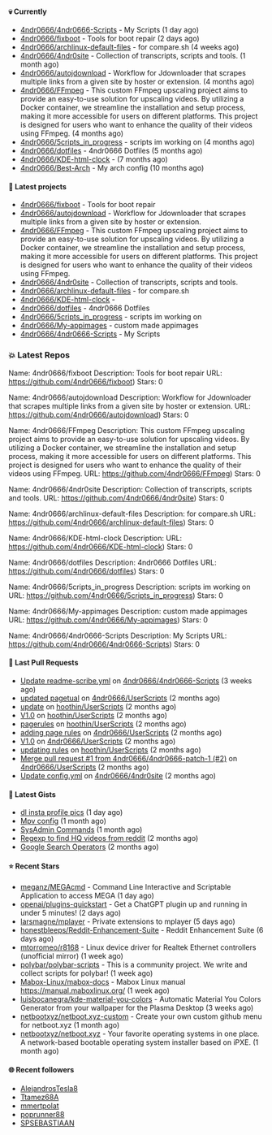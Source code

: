 #### :skull: Currently

- [4ndr0666/4ndr0666-Scripts](https://github.com/4ndr0666/4ndr0666-Scripts) - My Scripts (1 day ago)
- [4ndr0666/fixboot](https://github.com/4ndr0666/fixboot) - Tools for boot repair (2 days ago)
- [4ndr0666/archlinux-default-files](https://github.com/4ndr0666/archlinux-default-files) - for compare.sh (4 weeks ago)
- [4ndr0666/4ndr0site](https://github.com/4ndr0666/4ndr0site) - Collection of transcripts, scripts and tools. (1 month ago)
- [4ndr0666/autojdownload](https://github.com/4ndr0666/autojdownload) - Workflow for Jdownloader that scrapes multiple links from a given site by hoster or extension. (4 months ago)
- [4ndr0666/FFmpeg](https://github.com/4ndr0666/FFmpeg) - This custom FFmpeg upscaling project aims to provide an easy-to-use solution for upscaling videos. By utilizing a Docker container, we streamline the installation and setup process, making it more accessible for users on different platforms. This project is designed for users who want to enhance the quality of their videos using FFmpeg. (4 months ago)
- [4ndr0666/5cripts_in_progress](https://github.com/4ndr0666/5cripts_in_progress) - scripts im working on (4 months ago)
- [4ndr0666/dotfiles](https://github.com/4ndr0666/dotfiles) - 4ndr0666 Dotfiles (5 months ago)
- [4ndr0666/KDE-html-clock](https://github.com/4ndr0666/KDE-html-clock) -  (7 months ago)
- [4ndr0666/Best-Arch](https://github.com/4ndr0666/Best-Arch) - My arch config (10 months ago)

#### :dizzy: Latest projects

- [4ndr0666/fixboot](https://github.com/4ndr0666/fixboot) - Tools for boot repair
- [4ndr0666/autojdownload](https://github.com/4ndr0666/autojdownload) - Workflow for Jdownloader that scrapes multiple links from a given site by hoster or extension.
- [4ndr0666/FFmpeg](https://github.com/4ndr0666/FFmpeg) - This custom FFmpeg upscaling project aims to provide an easy-to-use solution for upscaling videos. By utilizing a Docker container, we streamline the installation and setup process, making it more accessible for users on different platforms. This project is designed for users who want to enhance the quality of their videos using FFmpeg.
- [4ndr0666/4ndr0site](https://github.com/4ndr0666/4ndr0site) - Collection of transcripts, scripts and tools.
- [4ndr0666/archlinux-default-files](https://github.com/4ndr0666/archlinux-default-files) - for compare.sh
- [4ndr0666/KDE-html-clock](https://github.com/4ndr0666/KDE-html-clock) - 
- [4ndr0666/dotfiles](https://github.com/4ndr0666/dotfiles) - 4ndr0666 Dotfiles
- [4ndr0666/5cripts_in_progress](https://github.com/4ndr0666/5cripts_in_progress) - scripts im working on
- [4ndr0666/My-appimages](https://github.com/4ndr0666/My-appimages) - custom made appimages
- [4ndr0666/4ndr0666-Scripts](https://github.com/4ndr0666/4ndr0666-Scripts) - My Scripts

### :boom:  Latest Repos

Name: 4ndr0666/fixboot
Description: Tools for boot repair
URL: https://github.com/4ndr0666/fixboot)
Stars: 0

Name: 4ndr0666/autojdownload
Description: Workflow for Jdownloader that scrapes multiple links from a given site by hoster or extension.
URL: https://github.com/4ndr0666/autojdownload)
Stars: 0

Name: 4ndr0666/FFmpeg
Description: This custom FFmpeg upscaling project aims to provide an easy-to-use solution for upscaling videos. By utilizing a Docker container, we streamline the installation and setup process, making it more accessible for users on different platforms. This project is designed for users who want to enhance the quality of their videos using FFmpeg.
URL: https://github.com/4ndr0666/FFmpeg)
Stars: 0

Name: 4ndr0666/4ndr0site
Description: Collection of transcripts, scripts and tools.
URL: https://github.com/4ndr0666/4ndr0site)
Stars: 0

Name: 4ndr0666/archlinux-default-files
Description: for compare.sh
URL: https://github.com/4ndr0666/archlinux-default-files)
Stars: 0

Name: 4ndr0666/KDE-html-clock
Description: 
URL: https://github.com/4ndr0666/KDE-html-clock)
Stars: 0

Name: 4ndr0666/dotfiles
Description: 4ndr0666 Dotfiles
URL: https://github.com/4ndr0666/dotfiles)
Stars: 0

Name: 4ndr0666/5cripts_in_progress
Description: scripts im working on
URL: https://github.com/4ndr0666/5cripts_in_progress)
Stars: 0

Name: 4ndr0666/My-appimages
Description: custom made appimages
URL: https://github.com/4ndr0666/My-appimages)
Stars: 0

Name: 4ndr0666/4ndr0666-Scripts
Description: My Scripts
URL: https://github.com/4ndr0666/4ndr0666-Scripts)
Stars: 0


#### 🔨 Last Pull Requests

- [Update readme-scribe.yml](https://github.com/4ndr0666/4ndr0666-Scripts/pull/14) on [4ndr0666/4ndr0666-Scripts](https://github.com/4ndr0666/4ndr0666-Scripts) (3 weeks ago)
- [updated pagetual](https://github.com/4ndr0666/UserScripts/pull/8) on [4ndr0666/UserScripts](https://github.com/4ndr0666/UserScripts) (2 months ago)
- [update](https://github.com/hoothin/UserScripts/pull/395) on [hoothin/UserScripts](https://github.com/hoothin/UserScripts) (2 months ago)
- [V1.0](https://github.com/hoothin/UserScripts/pull/394) on [hoothin/UserScripts](https://github.com/hoothin/UserScripts) (2 months ago)
- [pagerules](https://github.com/hoothin/UserScripts/pull/393) on [hoothin/UserScripts](https://github.com/hoothin/UserScripts) (2 months ago)
- [adding page rules](https://github.com/4ndr0666/UserScripts/pull/7) on [4ndr0666/UserScripts](https://github.com/4ndr0666/UserScripts) (2 months ago)
- [V1.0](https://github.com/4ndr0666/UserScripts/pull/6) on [4ndr0666/UserScripts](https://github.com/4ndr0666/UserScripts) (2 months ago)
- [updating rules](https://github.com/hoothin/UserScripts/pull/392) on [hoothin/UserScripts](https://github.com/hoothin/UserScripts) (2 months ago)
- [Merge pull request #1 from 4ndr0666/4ndr0666-patch-1 (#2)](https://github.com/4ndr0666/UserScripts/pull/5) on [4ndr0666/UserScripts](https://github.com/4ndr0666/UserScripts) (2 months ago)
- [Update config.yml](https://github.com/4ndr0666/4ndr0site/pull/33) on [4ndr0666/4ndr0site](https://github.com/4ndr0666/4ndr0site) (2 months ago)

#### 📓 Latest Gists

- [dl insta profile pics](https://gist.github.com/3b10939b30c0b7fe076c6d65f393280a) (1 day ago)
- [Mpv config](https://gist.github.com/3b374e66eeb82b8d049b9fb70c5f2b16) (1 month ago)
- [SysAdmin Commands](https://gist.github.com/cc2c3e025404fd8c30ffa4bbdf21b26f) (1 month ago)
- [Regexp to find HQ videos from reddit](https://gist.github.com/17861fde61b7e817543c68b552f1658c) (2 months ago)
- [Google Search Operators](https://gist.github.com/2eef7f425e61110e8f1eb2232a918fb9) (2 months ago)

#### ⭐ Recent Stars

- [meganz/MEGAcmd](https://github.com/meganz/MEGAcmd) - Command Line Interactive and Scriptable Application to access MEGA (1 day ago)
- [openai/plugins-quickstart](https://github.com/openai/plugins-quickstart) - Get a ChatGPT plugin up and running in under 5 minutes! (2 days ago)
- [larsmagne/mplayer](https://github.com/larsmagne/mplayer) - Private extensions to mplayer (5 days ago)
- [honestbleeps/Reddit-Enhancement-Suite](https://github.com/honestbleeps/Reddit-Enhancement-Suite) - Reddit Enhancement Suite (6 days ago)
- [mtorromeo/r8168](https://github.com/mtorromeo/r8168) - Linux device driver for Realtek Ethernet controllers (unofficial mirror) (1 week ago)
- [polybar/polybar-scripts](https://github.com/polybar/polybar-scripts) - This is a community project. We write and collect scripts for polybar! (1 week ago)
- [Mabox-Linux/mabox-docs](https://github.com/Mabox-Linux/mabox-docs) - Mabox Linux manual https://manual.maboxlinux.org/ (1 week ago)
- [luisbocanegra/kde-material-you-colors](https://github.com/luisbocanegra/kde-material-you-colors) - Automatic Material You Colors Generator from your wallpaper for the Plasma Desktop (3 weeks ago)
- [netbootxyz/netboot.xyz-custom](https://github.com/netbootxyz/netboot.xyz-custom) - Create your own custom github menu for netboot.xyz (1 month ago)
- [netbootxyz/netboot.xyz](https://github.com/netbootxyz/netboot.xyz) - Your favorite operating systems in one place.  A network-based bootable operating system installer based on iPXE. (1 month ago)

#### :globe_with_meridians: Recent followers

- [AlejandrosTesla8](https://github.com/AlejandrosTesla8)
- [Ttamez68A](https://github.com/Ttamez68A)
- [mmertpolat](https://github.com/mmertpolat)
- [poprunner88](https://github.com/poprunner88)
- [SPSEBASTIAAN](https://github.com/SPSEBASTIAAN)


